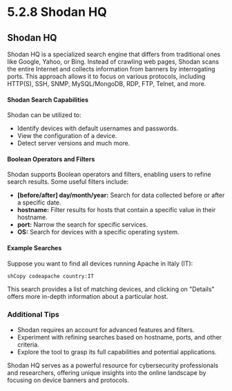 # 5.2.8 Shodan HQ

## Shodan HQ

Shodan HQ is a specialized search engine that differs from traditional ones like Google, Yahoo, or Bing. Instead of crawling web pages, Shodan scans the entire Internet and collects information from banners by interrogating ports. This approach allows it to focus on various protocols, including HTTP(S), SSH, SNMP, MySQL/MongoDB, RDP, FTP, Telnet, and more.

#### **Shodan Search Capabilities**

Shodan can be utilized to:

* Identify devices with default usernames and passwords.
* View the configuration of a device.
* Detect server versions and much more.

#### **Boolean Operators and Filters**

Shodan supports Boolean operators and filters, enabling users to refine search results. Some useful filters include:

* **\[before/after] day/month/year:** Search for data collected before or after a specific date.
* **hostname:** Filter results for hosts that contain a specific value in their hostname.
* **port:** Narrow the search for specific services.
* **OS:** Search for devices with a specific operating system.

#### **Example Searches**

Suppose you want to find all devices running Apache in Italy (IT):

```sh
shCopy codeapache country:IT
```

This search provides a list of matching devices, and clicking on "Details" offers more in-depth information about a particular host.

### **Additional Tips**

* Shodan requires an account for advanced features and filters.
* Experiment with refining searches based on hostname, ports, and other criteria.
* Explore the tool to grasp its full capabilities and potential applications.

Shodan HQ serves as a powerful resource for cybersecurity professionals and researchers, offering unique insights into the online landscape by focusing on device banners and protocols.
